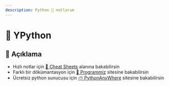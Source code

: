```yaml
---
description: Python 🐍 notlarım
---
```


# 🐍 YPython

## 🗽 Açıklama

- Hızlı notlar için [🏃‍ Cheat Sheets](Cheat%20Sheets) alanına bakabilirsin
- Farklı bir dökümantasyon için [📕 Programmiz](https://www.programiz.com/python-programming/first-program) sitesine bakabilirsin
- Ücretsiz python sunucusu için  [⛅ PythonAnyWhere](https://www.pythonanywhere.com) sitesine bakabilirsin
